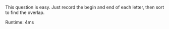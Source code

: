 This question is easy. Just record the begin and end of each letter, then sort to find the overlap.

Runtime: 4ms
